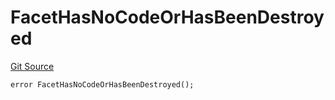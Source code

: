 # FacetHasNoCodeOrHasBeenDestroyed
[Git Source](https://github.com/thrackle-io/forte-rules-engine/blob/c24a67035f9dc2b86d52113e68cb76f2f45fa3f2/src/client/token/handler/diamond/HandlerDiamond.sol)


```solidity
error FacetHasNoCodeOrHasBeenDestroyed();
```

